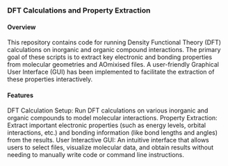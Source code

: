 ### DFT Calculations and Property Extraction
#### Overview
This repository contains code for running Density Functional Theory (DFT) calculations on inorganic and organic compound interactions. The primary goal of these scripts is to extract key electronic and bonding properties from molecular geometries and AOmixised files. A user-friendly Graphical User Interface (GUI) has been implemented to facilitate the extraction of these properties interactively.

#### Features
DFT Calculation Setup: Run DFT calculations on various inorganic and organic compounds to model molecular interactions.
Property Extraction: Extract important electronic properties (such as energy levels, orbital interactions, etc.) and bonding information (like bond lengths and angles) from the results.
User Interactive GUI: An intuitive interface that allows users to select files, visualize molecular data, and obtain results without needing to manually write code or command line instructions.
